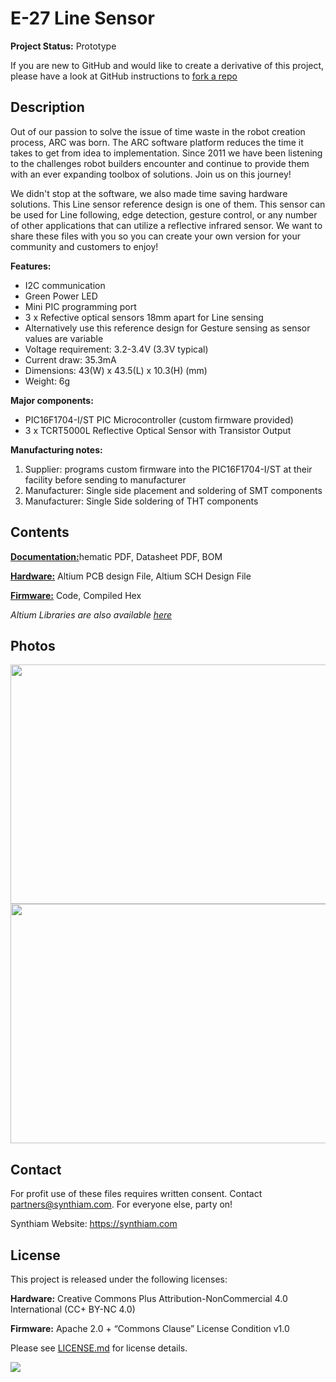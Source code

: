 # E-27 Line Sensor

**Project Status:** Prototype

If you are new to GitHub and would like to create a derivative of this project, please have a look at GitHub instructions to [fork a repo](https://help.github.com/en/articles/fork-a-repo)

## Description

Out of our passion to solve the issue of time waste in the robot creation process, ARC was born. The ARC software platform reduces the time it takes to get from idea to implementation. Since 2011 we have been listening to the challenges robot builders encounter and continue to provide them with an ever expanding toolbox of solutions. Join us on this journey!

We didn't stop at the software, we also made time saving hardware solutions. This Line sensor reference design is one of them. This sensor can be used for Line following, edge detection, gesture control, or any number of other applications that can utilize a reflective infrared sensor. We want to share these files with you so you can create your own version for your community and customers to enjoy!

**Features:**
- I2C communication
- Green Power LED
- Mini PIC programming port
- 3 x Refective optical sensors 18mm apart for Line sensing
- Alternatively use this reference design for Gesture sensing as sensor values are variable
- Voltage requirement: 3.2-3.4V (3.3V typical)
- Current draw: 35.3mA
- Dimensions: 43(W) x 43.5(L) x 10.3(H) (mm)
- Weight: 6g

**Major components:** 
- PIC16F1704-I/ST PIC Microcontroller (custom firmware provided)
- 3 x TCRT5000L Reflective Optical Sensor with Transistor Output

**Manufacturing notes:** 
1. Supplier: programs custom firmware into the PIC16F1704-I/ST at their facility before sending to manufacturer
2. Manufacturer: Single side placement and soldering of SMT components
3. Manufacturer: Single Side soldering of THT components

## Contents

[**Documentation:**](https://github.com/synthiam/E-27_Line_Sensor/tree/master/E-27%20Documentation)hematic PDF, Datasheet PDF, BOM

[**Hardware:**](https://github.com/synthiam/E-27_Line_Sensor/tree/master/E-27%20Hardware) Altium PCB design File, Altium SCH Design File

[**Firmware:**](https://github.com/synthiam/E-27_Line_Sensor/tree/master/E-27%20Firmware) Code, Compiled Hex

*Altium Libraries are also available <a href="https://github.com/synthiam/Synthiam_Altium_Librairies">here</a>*

## Photos

<p align="left">
<img src="https://live.staticflickr.com/65535/32801180957_0ac42a03d9_k.jpg" width="683" height="383">
<img src="https://live.staticflickr.com/65535/40778037073_3a07ccc2b5_k.jpg" width="683" height="383"></p>

## Contact

For profit use of these files requires written consent. Contact partners@synthiam.com. For everyone else, party on!

Synthiam Website: https://synthiam.com

## License

This project is released under the following licenses:

**Hardware:** Creative Commons Plus Attribution-NonCommercial 4.0 International (CC+ BY-NC 4.0)

**Firmware:** Apache 2.0 + “Commons Clause” License Condition v1.0

Please see [LICENSE.md](https://github.com/synthiam/E-27_Line_Sensor/blob/master/LICENSE.md) for license details.

<a href="https://synthiam.com"><img src="https://live.staticflickr.com/65535/47791527651_358dffb302_m.jpg"></a>
